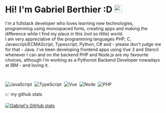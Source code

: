 # Hi! I'm Gabriel Berthier :D <img src="https://media.giphy.com/media/hvRJCLFzcasrR4ia7z/giphy.gif" width="25px">

I'm a fullstack developer who loves learning new technologies, programming using monospaced fonts, creating apps and making the difference while I find my place in this (not so little) world.
<br />
I am very appreciative of the programming languages PHP, C, Javascript/ECMAScript, Typescript, Python, C# and - please don't judge me for that - Java. 
I've been developing frontend apps using Vue 3 and Stencil whenever I can and on the backend PHP and Node.js are my favourite choices, although I'm working as a Pythonist Backend Developer nowadays at IBM - and loving it.

<br>

![JavaScript](https://img.shields.io/badge/-JavaScript-FEAE32?style=flat&logoColor=fff&logo=javascript)&nbsp;
![TypeScript](https://img.shields.io/badge/-TypeScript-007ACC?style=flat&logoColor=fff&logo=typescript)&nbsp;
![Vue](https://img.shields.io/badge/-Vue.js-41BA82?style=flat&logoColor=fff&logo=vue.js)&nbsp;
![Node](https://img.shields.io/badge/-Node.js-5B9856?style=flat&logoColor=fff&logo=node.js)&nbsp;
![PHP](https://img.shields.io/badge/-PHP-369?style=flat&logoColor=fff&logo=php)&nbsp;

📈 my github stats

[![Gabriel's GitHub stats](https://github-readme-stats.vercel.app/api?username=gabrielberthier)](https://github.com/gabrielberthier/github-readme-stats)
